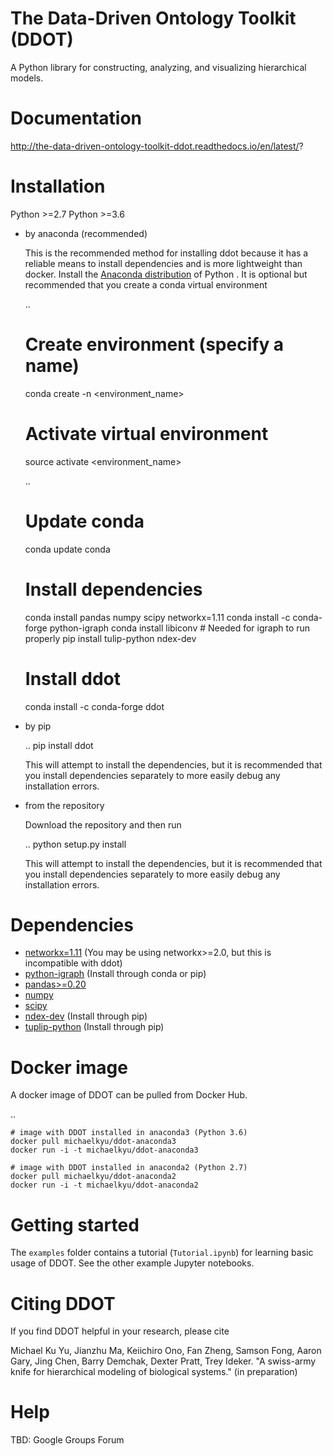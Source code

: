 # The Data-Driven Ontology Toolkit (DDOT)
A Python library for constructing, analyzing, and visualizing hierarchical models.

# Documentation

http://the-data-driven-ontology-toolkit-ddot.readthedocs.io/en/latest/?

# Installation

Python >=2.7
Python >=3.6

- by anaconda (recommended)

  This is the recommended method for installing ddot because it has a
  reliable means to install dependencies and is more lightweight than
  docker. Install the [Anaconda
  distribution]((https://conda.io/docs/user-guide/install/download.html))
  of Python . It is optional but recommended that you create a conda
  virtual environment

  ..

     # Create environment (specify a name)
     conda create -n <environment_name>

     # Activate virtual environment
     source activate <environment_name>

  ..
   
     # Update conda
     conda update conda
   
     # Install dependencies
     conda install pandas numpy scipy networkx=1.11
     conda install -c conda-forge python-igraph
     conda install libiconv # Needed for igraph to run properly
     pip install tulip-python ndex-dev
   
     # Install ddot
     conda install -c conda-forge ddot

- by pip

  ..
     pip install ddot

  This will attempt to install the dependencies, but it is recommended that you install dependencies separately to more easily debug any installation errors. 

- from the repository

  Download the repository and then run

  ..
     python setup.py install

  This will attempt to install the dependencies, but it is recommended that you install dependencies separately to more easily debug any installation errors. 

# Dependencies

* [networkx=1.11](https://networkx.github.io/) (You may be using networkx>=2.0, but this is incompatible with ddot)
* [python-igraph](http://igraph.org/python/) (Install through conda or pip)
* [pandas>=0.20](http://pandas.pydata.org/)
* [numpy](https://docs.scipy.org/doc/)
* [scipy](https://docs.scipy.org/doc/)
* [ndex-dev](https://github.com/ndexbio/ndex-python) (Install through pip)
* [tuplip-python](https://pypi.python.org/pypi/tulip-python) (Install through pip)

# Docker image

A docker image of DDOT can be pulled from Docker Hub.

..

    # image with DDOT installed in anaconda3 (Python 3.6)
    docker pull michaelkyu/ddot-anaconda3
    docker run -i -t michaelkyu/ddot-anaconda3
    
    # image with DDOT installed in anaconda2 (Python 2.7)
    docker pull michaelkyu/ddot-anaconda2
    docker run -i -t michaelkyu/ddot-anaconda2

# Getting started

The `examples` folder contains a tutorial (`Tutorial.ipynb`) for
learning basic usage of DDOT. See the other example Jupyter notebooks.

# Citing DDOT

If you find DDOT helpful in your research, please cite

Michael Ku Yu, Jianzhu Ma, Keiichiro Ono, Fan Zheng, Samson Fong,
Aaron Gary, Jing Chen, Barry Demchak, Dexter Pratt, Trey Ideker. "A
swiss-army knife for hierarchical modeling of biological systems." (in
preparation)

# Help

TBD: Google Groups Forum
